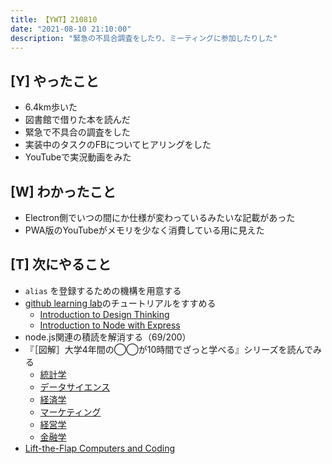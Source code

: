 ```yaml
---
title: 【YWT】210810
date: "2021-08-10 21:10:00"
description: "緊急の不具合調査をしたり、ミーティングに参加したりした"
---
```


## [Y] やったこと

- 6.4km歩いた
- 図書館で借りた本を読んだ
- 緊急で不具合の調査をした
- 実装中のタスクのFBについてヒアリングをした
- YouTubeで実況動画をみた

## [W] わかったこと

- Electron側でいつの間にか仕様が変わっているみたいな記載があった
- PWA版のYouTubeがメモリを少なく消費している用に見えた

## [T] 次にやること

- `alias` を登録するための機構を用意する
- [github learning lab](https://lab.github.com/githubtraining)のチュートリアルをすすめる
  - [Introduction to Design Thinking](https://lab.github.com/githubtraining/introduction-to-design-thinking)
  - [Introduction to Node with Express](https://lab.github.com/everydeveloper/introduction-to-node-with-express)
- node.js関連の積読を解消する（69/200）
- 『［図解］大学4年間の◯◯が10時間でざっと学べる』シリーズを読んでみる
  - [統計学](https://www.amazon.co.jp/dp/B07PXB4NN9)
  - [データサイエンス](https://www.amazon.co.jp/dp/B07XNW3TQM)
  - [経済学](https://www.amazon.co.jp/dp/B01KNLFHH6)
  - [マーケティング](https://www.amazon.co.jp/dp/B07BNC2SV3)
  - [経営学](https://www.amazon.co.jp/dp/B071SKDF3L)
  - [金融学](https://www.amazon.co.jp/dp/B07BB6Z7FW)
- [Lift-the-Flap Computers and Coding](https://www.amazon.co.jp/dp/1409591514)
